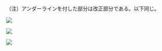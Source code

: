 （注）アンダーラインを付した部分は改正部分である。以下同じ。

![](https://www.nta.go.jp/tmp/a87a7ab6-de35-4543-9eb9-1140eb48a33d/images/818d2ebb125ee0eab900c5c6d5cce91348907eb236c440af52586acfe2118e58.jpg)

![](https://www.nta.go.jp/tmp/a87a7ab6-de35-4543-9eb9-1140eb48a33d/images/d1354e3d0f6ce3faba90ad94401dee69db62c29d1e101869beb074620e85f388.jpg)

![](https://www.nta.go.jp/tmp/a87a7ab6-de35-4543-9eb9-1140eb48a33d/images/d8dfd55f9302dc7cb3b0e024fcf92cc28fad9260df5af404559cd2d759281c09.jpg)